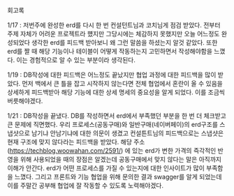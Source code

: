 회고록

1/17 : 저번주에 완성한 erd를 다시 한 번 컨설턴트님과 코치님게 점검 받았다. 전부터 주제 자체가 어려운 프로젝트라 헀지만 그당시에는 체감하지 못했지만 오늘 어느정도 완성되었다 생각한 erd를 피드백 받아보니 왜 그런 말씀을 하셨는지 알것 같았다. 또한 erd를 짤 때 해당 기능이나 테이블이 어떻게 작동하는지 고민하면서 작성해야함을 느꼈다. 이는 경험적으로 알 수 있는 부분이라 생각된다.

1/19 : DB작성에 대한 피드백은 어느정도 끝났지만 협업 과정에 대한 피드백을 많이 받았다. 먼저 백에서 큰 틀을 잡고 시작하지 않는다면 전체 협업에서 혼란이 올 수 있음을 상세하게 피드백받아 해당 기능에 대한 상세 명세의 중요성을 알게 되었다. 이를 조금씩 버릇해야겠다.

1/21 : DB작성을 끝냈다. DB를 작성하면서 erd에서 부족했던 부분을 한 번 더 체크받고 큰 문제에 직면했다. 우리 프로세스(공동구매)와 일반구매(네이버페이)의 erd구조를 스냅샷으로 남기냐 안남기냐에 대한 의문이 생겼고 컨설튼트님의 피드백으로는 스냅샷은 현재 구조에 맞지 않다라는 피드백을 받았다.  해당 주소(https://techblog.woowahan.com/2591/) 에 있는 erd가 변한 가격의 즉각적인 반영을 위해 사용되었을 때의 장점은 알겠는데 공동구매에서 맞지 않다는 말은 아직까지 이해가 안간다. erd가 어떤 프로세스를 가질 수 있는지에 대한 인사이트가 많이 부족함을 느꼈다. 그리고 프론트와 기능 협업을 위해 문의한 결과 swagger를 알게 되었는데 이를 주말간 공부해 협업에 잘 작동할 수 있도록 노력해야겠다.